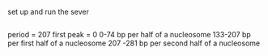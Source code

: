 set up and run the sever
```

```


period = 207
first peak = 0
0-74 bp per half of a nucleosome
133-207 bp per first half of a nucleosome
207 -281 bp per second half of a nucleosome